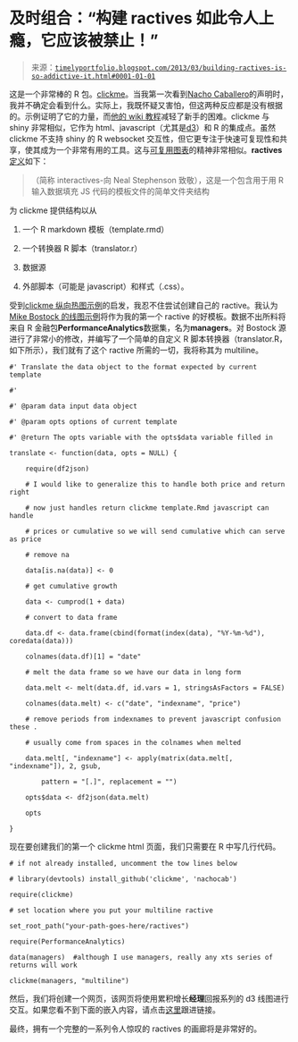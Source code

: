 <!--yml

类别：未分类

日期：2024-05-18 15:00:40

-->

# 及时组合：“构建 ractives 如此令人上瘾，它应该被禁止！”

> 来源：[`timelyportfolio.blogspot.com/2013/03/building-ractives-is-so-addictive-it.html#0001-01-01`](http://timelyportfolio.blogspot.com/2013/03/building-ractives-is-so-addictive-it.html#0001-01-01)

这是一个非常棒的 R 包。[clickme](https://github.com/nachocab/clickme)。当我第一次看到[Nacho Caballero](https://twitter.com/nachocaballero)的声明时，我并不确定会看到什么。实际上，我既怀疑又害怕，但这两种反应都是没有根据的。示例证明了它的力量，而[他的 wiki 教程](https://github.com/nachocab/clickme/wiki/_pages)减轻了新手的困难。clickme 与 shiny 非常相似，它作为 html、javascript（尤其是[d3](http://d3.js.org)）和 R 的集成点。虽然 clickme 不支持 shiny 的 R websocket 交互性，但它更专注于快速可复现性和共享，使其成为一个非常有用的工具。这与[可复用图表](http://dexvis.wordpress.com/2013/03/27/reusable-charts-part-6-parallel-coordinates/)的精神非常相似。**ractives** [定义](https://github.com/nachocab/clickme/wiki)如下：

> （简称 interactives-向 Neal Stephenson 致敬），这是一个包含用于用 R 输入数据填充 JS 代码的模板文件的简单文件夹结构

为 clickme 提供结构以从

1.  一个 R markdown 模板（template.rmd）

1.  一个转换器 R 脚本（translator.r）

1.  数据源

1.  外部脚本（可能是 javascript）和样式（.css）。

受到[clickme 纵向热图示例](http://bl.ocks.org/timelyportfolio/raw/5225228/)的启发，我忍不住尝试创建自己的 ractive。我认为[Mike Bostock 的线图示例](http://bl.ocks.org/mbostock/3902569)将作为我的第一个 ractive 的好模板。数据不出所料将来自 R 金融包**PerformanceAnalytics**数据集，名为**managers**。对 Bostock 源进行了非常小的修改，并编写了一个简单的自定义 R 脚本转换器（translator.R，如下所示），我们就有了这个 ractive 所需的一切，我将称其为 multiline。

```
#' Translate the data object to the format expected by current template

#'

#' @param data input data object

#' @param opts options of current template

#' @return The opts variable with the opts$data variable filled in

translate <- function(data, opts = NULL) {

    require(df2json)

    # I would like to generalize this to handle both price and return right

    # now just handles return clickme template.Rmd javascript can handle

    # prices or cumulative so we will send cumulative which can serve as price

    # remove na

    data[is.na(data)] <- 0

    # get cumulative growth

    data <- cumprod(1 + data)

    # convert to data frame

    data.df <- data.frame(cbind(format(index(data), "%Y-%m-%d"), coredata(data)))

    colnames(data.df)[1] = "date"

    # melt the data frame so we have our data in long form

    data.melt <- melt(data.df, id.vars = 1, stringsAsFactors = FALSE)

    colnames(data.melt) <- c("date", "indexname", "price")

    # remove periods from indexnames to prevent javascript confusion these .

    # usually come from spaces in the colnames when melted

    data.melt[, "indexname"] <- apply(matrix(data.melt[, "indexname"]), 2, gsub, 

        pattern = "[.]", replacement = "")

    opts$data <- df2json(data.melt)

    opts

} 
```

现在要创建我们的第一个 clickme html 页面，我们只需要在 R 中写几行代码。

```
# if not already installed, uncomment the tow lines below

# library(devtools) install_github('clickme', 'nachocab')

require(clickme)

# set location where you put your multiline ractive

set_root_path("your-path-goes-here/ractives") 
```

```
require(PerformanceAnalytics)

data(managers)  #although I use managers, really any xts series of returns will work

clickme(managers, "multiline") 
```

然后，我们将创建一个网页，该网页将使用累积增长**经理**回报系列的 d3 线图进行交互。如果您看不到下面的嵌入内容，请点击[这里](http://bl.ocks.org/timelyportfolio/5257985)跟进链接。

最终，拥有一个完整的一系列令人惊叹的 ractives 的画廊将是非常好的。
